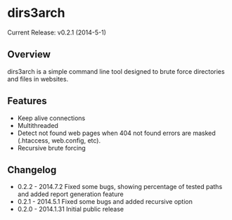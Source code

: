 dirs3arch
=========

Current Release: v0.2.1 (2014-5-1)

Overview
--------
dirs3arch is a simple command line tool designed to brute force directories and files in websites.


Features
--------
- Keep alive connections
- Multithreaded
- Detect not found web pages when 404 not found errors are masked (.htaccess, web.config, etc).
- Recursive brute forcing

Changelog
---------
- 0.2.2 - 2014.7.2 Fixed some bugs, showing percentage of tested paths and added report generation feature
- 0.2.1 - 2014.5.1 Fixed some bugs and added recursive option
- 0.2.0 - 2014.1.31 Initial public release


